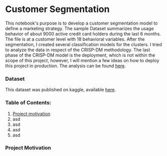 # Customer Segmentation

This notebook's purpose is to develop a customer segmentation model to define a marketing strategy. The sample Dataset summarizes the usage behavior of about 9000 active credit card holders during the last 6 months. The file is at a customer level with 18 behavioral variables. After the segmentation, I created several classification models for the clusters. I tried to analyze the data in respect of the CRISP-DM methodology. The last phase of the CRISP-DM model is the deployment, which is not within the scope of this project, however, I will mention a few ideas on how to deploy this project in production. The analysis can be found [here](https://github.com/nctung4/Customer_Segmentation/blob/main/Analysis.ipynb).

### Dataset
This dataset was published on kaggle, available [here](https://www.kaggle.com/arjunbhasin2013/ccdata).

### Table of Contents:
1. [Project motivation](###project-motivation)
2. asd
3. asd
4. asd
5. asd

### Project Motivation

